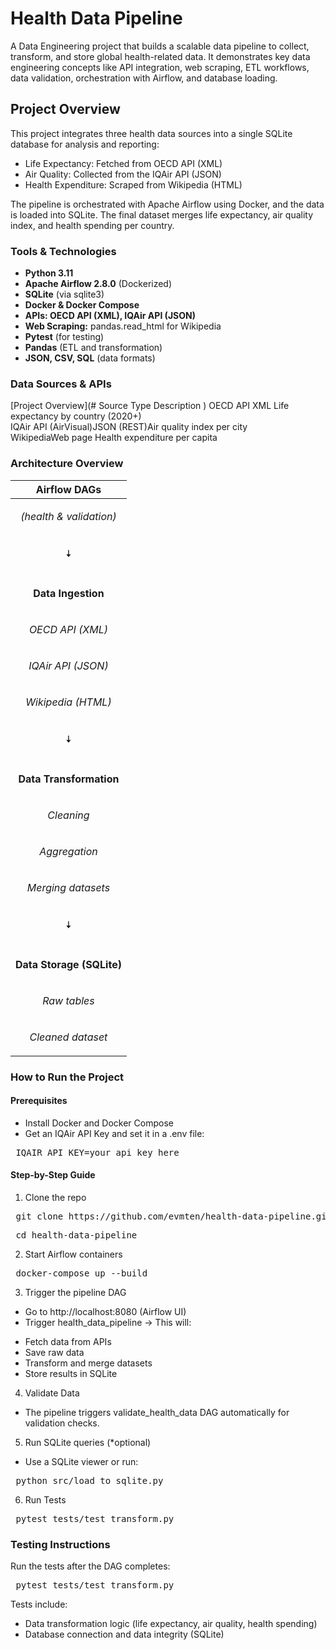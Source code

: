 # Health Data Pipeline
A Data Engineering project that builds a scalable data pipeline to collect, transform, and store global health-related data. It demonstrates key data engineering concepts like API integration, web scraping, ETL workflows, data validation, orchestration with Airflow, and database loading. 

## Project Overview 
This project integrates three health data sources into a single SQLite database for analysis and reporting: 
- Life Expectancy: Fetched from OECD API (XML) 
- Air Quality: Collected from the IQAir API (JSON) 
- Health Expenditure: Scraped from Wikipedia (HTML) 

The pipeline is orchestrated with Apache Airflow using Docker, and the data is loaded into SQLite. The final dataset merges life expectancy, air quality index, and health spending per country.

### Tools & Technologies 
- __Python 3.11__
- __Apache Airflow 2.8.0__ (Dockerized)
- __SQLite__ (via sqlite3)
- __Docker & Docker Compose__
- __APIs: OECD API (XML), IQAir API (JSON)__ 
- __Web Scraping:__ pandas.read_html for Wikipedia
- __Pytest__ (for testing)
- __Pandas__ (ETL and transformation)
- __JSON, CSV, SQL__ (data formats)

### Data Sources & APIs 

[Project Overview](# Source Type Description )
OECD API XML Life expectancy by country (2020+) \
IQAir API (AirVisual)JSON (REST)Air quality index per city \
WikipediaWeb page
Health expenditure per capita  

### Architecture Overview 

|   __Airflow DAGs__    |
|-----------------------|
|<p align="center"> _(health & validation)_ </p>|
|<p align="center"> &#x1F807; </p>|       
|<p align="center"> __Data Ingestion__ </p>|
|<p align="center"> _OECD API (XML)_ </p>|
|<p align="center"> _IQAir API (JSON)_ </p>|
|<p align="center"> _Wikipedia (HTML)_  </p>|
|<p align="center"> &#x1F807; </p>|
|<p align="center"> __Data Transformation__ </p>|
|<p align="center"> _Cleaning_ </p>|
|<p align="center"> _Aggregation_ </p>|
|<p align="center"> _Merging datasets_ </p>|
|<p align="center"> &#x1F807; </p>  |
|<p align="center"> __Data Storage (SQLite)__ </p>|
|<p align="center"> _Raw tables_ </p>|
|<p align="center"> _Cleaned dataset_ </p>|

### How to Run the Project 

#### Prerequisites 
- Install Docker and Docker Compose 
- Get an IQAir API Key and set it in a .env file: 
<pre> IQAIR_API_KEY=your_api_key_here </pre>

#### Step-by-Step Guide
1. Clone the repo
<pre> git clone https://github.com/evmten/health-data-pipeline.git </pre>
<pre> cd health-data-pipeline </pre>

2. Start Airflow containers
<pre> docker-compose up --build </pre>

3. Trigger the pipeline DAG 
* Go to http://localhost:8080 (Airflow UI)
* Trigger health_data_pipeline → This will:
- Fetch data from APIs
- Save raw data
- Transform and merge datasets
- Store results in SQLite 

4. Validate Data 
- The pipeline triggers validate_health_data DAG automatically for validation checks.

5. Run SQLite queries (*optional) 
- Use a SQLite viewer or run:
<pre> python src/load_to_sqlite.py </pre>

6. Run Tests
<pre> pytest tests/test_transform.py </pre>

### Testing Instructions
Run the tests after the DAG completes:
<pre> pytest tests/test_transform.py </pre>

Tests include: 
- Data transformation logic (life expectancy, air quality, health spending) 
- Database connection and data integrity (SQLite)
